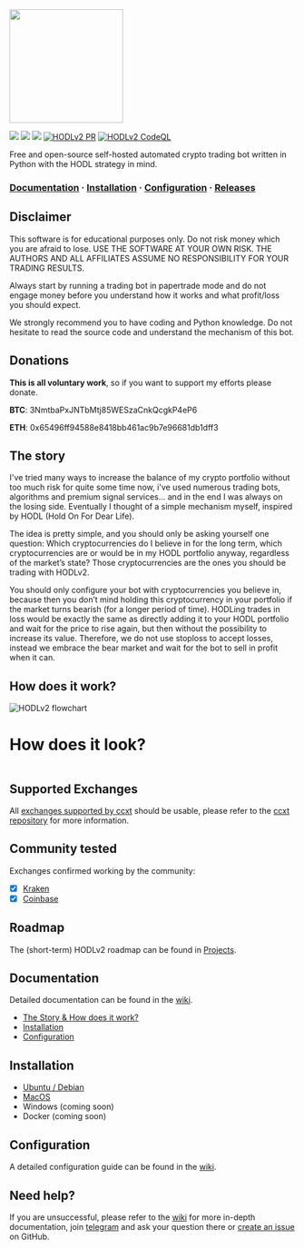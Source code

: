 <img src="https://user-images.githubusercontent.com/25501135/212428793-42e04984-62c2-469e-a661-5d343497c453.png" width=200 height=200>

![](https://img.shields.io/github/stars/p0ntsNL/hodlv2?style=social)
![](https://img.shields.io/github/forks/p0ntsNL/hodlv2?style=social)
[![](https://img.shields.io/badge/Telegram%20community-HODLV2?logo=telegram)](https://t.me/hodlv2)
[![HODLv2 PR](https://github.com/p0ntsnl/hodlv2/workflows/PR/badge.svg)](https://github.com/p0ntsnl/hodlv2/actions/)
[![HODLv2 CodeQL](https://github.com/p0ntsnl/hodlv2/workflows/CodeQL/badge.svg)](https://github.com/p0ntsnl/hodlv2/actions/)

Free and open-source self-hosted automated crypto trading bot written in Python with the HODL strategy in mind.

### [Documentation](https://github.com/p0ntsNL/hodlv2/wiki) · [Installation](https://github.com/p0ntsNL/hodlv2/wiki/Installation) · [Configuration](https://github.com/p0ntsNL/hodlv2/wiki/Configuration) · [Releases](https://github.com/p0ntsNL/hodlv2/wiki/Releases)

## Disclaimer

This software is for educational purposes only. Do not risk money which
you are afraid to lose. USE THE SOFTWARE AT YOUR OWN RISK. THE AUTHORS
AND ALL AFFILIATES ASSUME NO RESPONSIBILITY FOR YOUR TRADING RESULTS.

Always start by running a trading bot in papertrade mode and do not engage money
before you understand how it works and what profit/loss you should
expect.

We strongly recommend you to have coding and Python knowledge. Do not
hesitate to read the source code and understand the mechanism of this bot.

## Donations

**This is all voluntary work**, so if you want to support my efforts please donate.

**BTC**: 3NmtbaPxJNTbMtj85WESzaCnkQcgkP4eP6

**ETH**: 0x65496ff94588e8418bb461ac9b7e96681db1dff3

## The story

I've tried many ways to increase the balance of my crypto portfolio without too much risk for quite some time now, i've used numerous trading bots, algorithms and premium signal services... and in the end I was always on the losing side.
Eventually I thought of a simple mechanism myself, inspired by HODL (Hold On For Dear Life).

The idea is pretty simple, and you should only be asking yourself one question:
Which cryptocurrencies do I believe in for the long term, which cryptocurrencies are or would be in my HODL portfolio anyway, regardless of the market’s state? Those cryptocurrencies are the ones you should be trading with HODLv2.

You should only configure your bot with cryptocurrencies you believe in, because then you don’t mind holding this cryptocurrency in your portfolio if the market turns bearish (for a longer period of time).
HODLing trades in loss would be exactly the same as directly adding it to your HODL portfolio and wait for the price to rise again, but then without the possibility to increase its value. Therefore, we do not use stoploss to accept losses, instead we embrace the bear market and wait for the bot to sell in profit when it can.

## How does it work?

![HODLv2 flowchart](https://user-images.githubusercontent.com/25501135/213145451-2a446a40-5ea4-4064-975a-7436abf7425f.svg)

# How does it look?

![<img src="https://user-images.githubusercontent.com/25501135/215349078-61e46196-ecf3-464f-80ee-530f95148513.png">](https://user-images.githubusercontent.com/25501135/215349078-61e46196-ecf3-464f-80ee-530f95148513.png)

## Supported Exchanges

All [exchanges supported by ccxt](https://github.com/ccxt/ccxt/#supported-cryptocurrency-exchange-markets) should be usable, please refer to the [ccxt repository](https://github.com/ccxt/ccxt) for more information.

## Community tested

Exchanges confirmed working by the community:

- [X] [Kraken](https://kraken.com/)
- [X] [Coinbase](https://coinbase.com/join/WARMER_5?src=referral-link)

## Roadmap

The (short-term) HODLv2 roadmap can be found in [Projects](https://github.com/p0ntsNL/hodlv2/projects).

## Documentation

Detailed documentation can be found in the [wiki](https://github.com/p0ntsNL/hodlv2/wiki).

- [The Story & How does it work?](https://github.com/p0ntsNL/hodlv2/wiki)
- [Installation](https://github.com/p0ntsNL/hodlv2/wiki/Installation)
- [Configuration](https://github.com/p0ntsNL/hodlv2/wiki/Configuration)

## Installation

- [Ubuntu / Debian](https://github.com/p0ntsNL/hodlv2/wiki/Installation-%7C-Ubuntu-&-Debian)
- [MacOS](https://github.com/p0ntsNL/hodlv2/wiki/Installation-%7C-MacOS)
- Windows (coming soon)
- Docker (coming soon)

## Configuration

A detailed configuration guide can be found in the [wiki](https://github.com/p0ntsNL/hodlv2/wiki/Configuration).

## Need help?

If you are unsuccessful, please refer to the [wiki](https://github.com/p0ntsNL/hodlv2/wiki) for more in-depth documentation, join [telegram](https://t.me/hodlv2) and ask your question there or [create an issue](https://github.com/p0ntsNL/hodlv2/issues) on GitHub.
